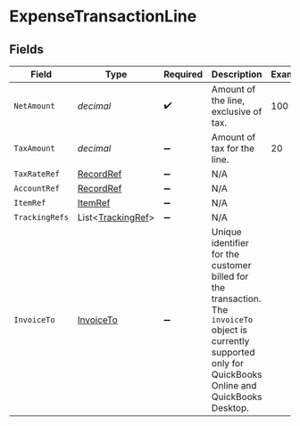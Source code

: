 # ExpenseTransactionLine


## Fields

| Field                                                                                                                                                           | Type                                                                                                                                                            | Required                                                                                                                                                        | Description                                                                                                                                                     | Example                                                                                                                                                         |
| --------------------------------------------------------------------------------------------------------------------------------------------------------------- | --------------------------------------------------------------------------------------------------------------------------------------------------------------- | --------------------------------------------------------------------------------------------------------------------------------------------------------------- | --------------------------------------------------------------------------------------------------------------------------------------------------------------- | --------------------------------------------------------------------------------------------------------------------------------------------------------------- |
| `NetAmount`                                                                                                                                                     | *decimal*                                                                                                                                                       | :heavy_check_mark:                                                                                                                                              | Amount of the line, exclusive of tax.                                                                                                                           | 100                                                                                                                                                             |
| `TaxAmount`                                                                                                                                                     | *decimal*                                                                                                                                                       | :heavy_minus_sign:                                                                                                                                              | Amount of tax for the line.                                                                                                                                     | 20                                                                                                                                                              |
| `TaxRateRef`                                                                                                                                                    | [RecordRef](../../Models/Components/RecordRef.md)                                                                                                               | :heavy_minus_sign:                                                                                                                                              | N/A                                                                                                                                                             |                                                                                                                                                                 |
| `AccountRef`                                                                                                                                                    | [RecordRef](../../Models/Components/RecordRef.md)                                                                                                               | :heavy_minus_sign:                                                                                                                                              | N/A                                                                                                                                                             |                                                                                                                                                                 |
| `ItemRef`                                                                                                                                                       | [ItemRef](../../Models/Components/ItemRef.md)                                                                                                                   | :heavy_minus_sign:                                                                                                                                              | N/A                                                                                                                                                             |                                                                                                                                                                 |
| `TrackingRefs`                                                                                                                                                  | List<[TrackingRef](../../Models/Components/TrackingRef.md)>                                                                                                     | :heavy_minus_sign:                                                                                                                                              | N/A                                                                                                                                                             |                                                                                                                                                                 |
| `InvoiceTo`                                                                                                                                                     | [InvoiceTo](../../Models/Components/InvoiceTo.md)                                                                                                               | :heavy_minus_sign:                                                                                                                                              | Unique identifier for the customer billed for the transaction. The `invoiceTo` object is currently supported only for QuickBooks Online and QuickBooks Desktop. |                                                                                                                                                                 |
